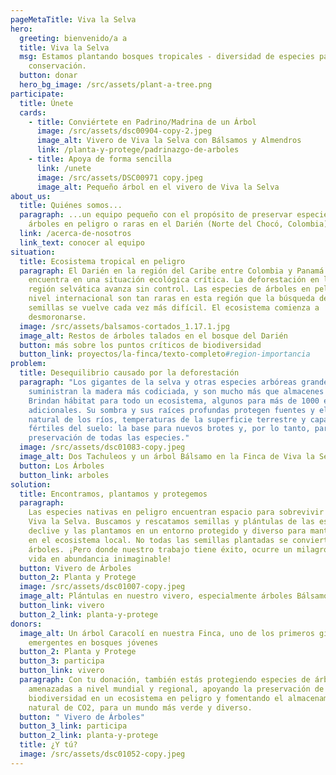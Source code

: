```yaml
---
pageMetaTitle: Viva la Selva
hero:
  greeting: bienvenido/a a
  title: Viva la Selva
  msg: Estamos plantando bosques tropicales - diversidad de especies para la
    conservación.
  button: donar
  hero_bg_image: /src/assets/plant-a-tree.png
participate:
  title: Únete
  cards:
    - title: Conviértete en Padrino/Madrina de un Árbol
      image: /src/assets/dsc00904-copy-2.jpeg
      image_alt: Vivero de Viva la Selva con Bálsamos y Almendros
      link: /planta-y-protege/padrinazgo-de-arboles
    - title: Apoya de forma sencilla
      link: /unete
      image: /src/assets/DSC00971 copy.jpeg
      image_alt: Pequeño árbol en el vivero de Viva la Selva
about_us:
  title: Quiénes somos...
  paragraph: ...un equipo pequeño con el propósito de preservar especies de
    árboles en peligro o raras en el Darién (Norte del Chocó, Colombia).
  link: /acerca-de-nosotros
  link_text: conocer al equipo
situation:
  title: Ecosistema tropical en peligro
  paragraph: El Darién en la región del Caribe entre Colombia y Panamá se
    encuentra en una situación ecológica crítica. La deforestación en la antigua
    región selvática avanza sin control. Las especies de árboles en peligro a
    nivel internacional son tan raras en esta región que la búsqueda de sus
    semillas se vuelve cada vez más difícil. El ecosistema comienza a
    desmoronarse.
  image: /src/assets/balsamos-cortados_1.17.1.jpg
  image_alt: Restos de árboles talados en el bosque del Darién
  button: más sobre los puntos críticos de biodiversidad
  button_link: proyectos/la-finca/texto-completo#region-importancia
problem:
  title: Desequilibrio causado por la deforestación
  paragraph: "Los gigantes de la selva y otras especies arbóreas grandes
    suministran la madera más codiciada, y son mucho más que almacenes de CO2.
    Brindan hábitat para todo un ecosistema, algunos para más de 1000 especies
    adicionales. Su sombra y sus raíces profundas protegen fuentes y el flujo
    natural de los ríos, temperaturas de la superficie terrestre y capas
    fértiles del suelo: la base para nuevos brotes y, por lo tanto, para la
    preservación de todas las especies."
  image: /src/assets/dsc01083-copy.jpeg
  image_alt: Dos Tachuleos y un árbol Bálsamo en la Finca de Viva la Selva
  button: Los Árboles
  button_link: arboles
solution:
  title: Encontramos, plantamos y protegemos
  paragraph:
    Las especies nativas en peligro encuentran espacio para sobrevivir en
    Viva la Selva. Buscamos y rescatamos semillas y plántulas de las especies en
    declive y las plantamos en un entorno protegido y diverso para mantenerlas
    en el ecosistema local. No todas las semillas plantadas se convierten en
    árboles. ¡Pero donde nuestro trabajo tiene éxito, ocurre un milagro de la
    vida en abundancia inimaginable!
  button: Vivero de Árboles
  button_2: Planta y Protege
  image: /src/assets/dsc01007-copy.jpeg
  image_alt: Plántulas en nuestro vivero, especialmente árboles Bálsamo
  button_link: vivero
  button_2_link: planta-y-protege
donors:
  image_alt: Un árbol Caracolí en nuestra Finca, uno de los primeros gigantes
    emergentes en bosques jóvenes
  button_2: Planta y Protege
  button_3: participa
  button_link: vivero
  paragraph: Con tu donación, también estás protegiendo especies de árboles
    amenazadas a nivel mundial y regional, apoyando la preservación de la
    biodiversidad en un ecosistema en peligro y fomentando el almacenamiento
    natural de CO2, para un mundo más verde y diverso.
  button: " Vivero de Árboles"
  button_3_link: participa
  button_2_link: planta-y-protege
  title: ¿Y tú?
  image: /src/assets/dsc01052-copy.jpeg
---
```

